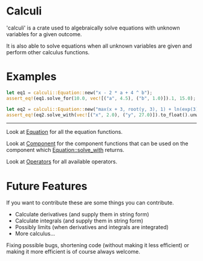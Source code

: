 # Calculi
'calculi' is a crate used to algebraically solve equations with unknown variables for a given outcome.

It is also able to solve equations when all unknown variables are given and perform other calculus functions.

# Examples
```rust
let eq1 = calculi::Equation::new("x - 2 * a + 4 ^ b");
assert_eq!(eq1.solve_for(10.0, vec![("a", 4.5), ("b", 1.0)]).1, 15.0);

let eq2 = calculi::Equation::new("max(x + 3, root(y, 3), 1) + ln(exp(3))");
assert_eq!(eq2.solve_with(vec![("x", 2.0), ("y", 27.0)]).to_float().unwrap(), 8.0);
```
---

Look at [Equation](equation/struct.Equation.html) for all the equation functions.

Look at [Component](component/enum.Component.html) for the component functions that can be used on the component which [Equation::solve_with](equation/struct.Equation.html#method.solve_with) returns.

Look at [Operators](enum.Operator.html) for all available operators.

# Future Features
If you want to contribute these are some things you can contribute.

* Calculate derivatives (and supply them in string form)
* Calculate integrals (and supply them in string form)
* Possibly limits (when derivatives and integrals are integrated)
* More calculus...

Fixing possible bugs, shortening code (without making it less efficient) or making it more efficient is of course always welcome.
